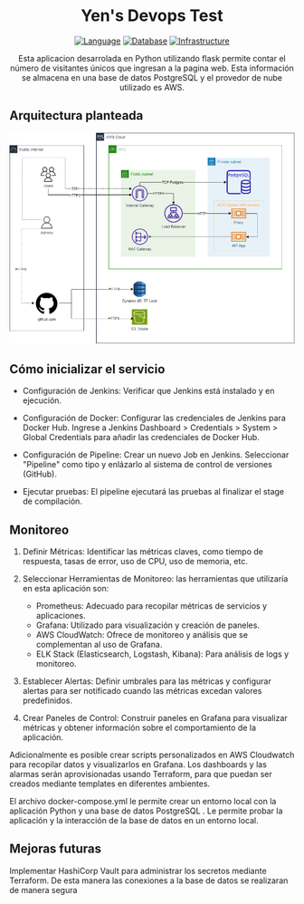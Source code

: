 
<h1 align="center">Yen's Devops Test</h1>

<p align="center">
  <a href="https://www.python.org/"><img alt="Language" src="https://img.shields.io/badge/Lenguaje-Python-green.svg"/></a>
  <a href="https://www.postgresql.org/"><img alt="Database" src="https://img.shields.io/badge/Database-PostgresSQL-blue.svg"/></a>
  <a href="https://aws.amazon.com/"><img alt="Infrastructure" src="https://img.shields.io/badge/Infrastructure-AWS-orange.svg"/></a>
</p>

<p align="center">
Esta aplicacion desarrolada en Python utilizando flask permite contar el número de visitantes únicos que ingresan a la pagina web. Esta información se almacena en una base de datos PostgreSQL y el provedor de nube utilizado es AWS.
</p>

## Arquitectura planteada

![architecture](images/aws_diagram.png)

## Cómo inicializar el servicio

- Configuración de Jenkins: Verificar que Jenkins está instalado y en ejecución.

- Configuración de Docker: Configurar las credenciales de Jenkins para Docker Hub. Ingrese a Jenkins Dashboard > Credentials > System > Global Credentials para añadir las credenciales de Docker Hub.

- Configuración de Pipeline: Crear un nuevo Job en Jenkins.
Seleccionar "Pipeline" como tipo y enlázarlo al sistema de control de versiones (GitHub).

- Ejecutar pruebas: El pipeline ejecutará las pruebas al finalizar el stage de compilación.


## Monitoreo

1. Definir Métricas: Identificar las métricas claves, como tiempo de respuesta, tasas de error, uso de CPU, uso de memoria, etc.

2. Seleccionar Herramientas de Monitoreo: las herramientas que utilizaría en esta aplicación son:
    - Prometheus: Adecuado para recopilar métricas de servicios y aplicaciones. 
    - Grafana: Utilizado para visualización y creación de paneles.
    - AWS CloudWatch: Ofrece de monitoreo y análisis que se complementan al uso de Grafana.
    - ELK Stack (Elasticsearch, Logstash, Kibana): Para análisis de logs y monitoreo.

3. Establecer Alertas: Definir umbrales para las métricas y configurar alertas para ser notificado cuando las métricas excedan valores predefinidos.

4. Crear Paneles de Control: Construir paneles en Grafana para visualizar métricas y obtener información sobre el comportamiento de la aplicación.

Adicionalmente es posible crear scripts personalizados en AWS Cloudwatch para recopilar datos y visualizarlos en Grafana. 
Los dashboards y las alarmas serán aprovisionadas usando Terraform, para que puedan ser creados mediante templates en diferentes ambientes.

El archivo docker-compose.yml le permite crear un entorno local con la aplicación Python y una base de datos PostgreSQL . Le permite probar la aplicación y la interacción de la base de datos en un entorno local.


## Mejoras futuras

Implementar HashiCorp Vault para administrar los secretos mediante Terraform. De esta manera las conexiones a la base de datos se realizaran de manera segura

